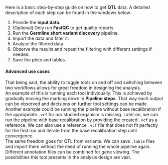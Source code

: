 Here is a basic step-by-step guide on how to get **QTL** data.
A detailed description of each step can be found in the windows below.

1. Provide the **input data**.
2. (Optional) Only run **FastQC** to get quality reports. 
3. Run the **Germline short variant discovery** pipeline.
4. Import the data and filter it.
5. Analyse the filtered data.
6. Observe the results and repeat the filtering with different settings if needed.
7. Save the plots and tables.

#### Advanced use cases
That being said, the ability to toggle tools on and off and switching between two workflows allows for great freedom in designing the analysis.   
An example of this is running each tool individually. This is achieved by gradually moving the marking down in **Pipeline steps**. That way each output can be observed and decisions on further tool settings can be made.  
Another example could be running the pipeline without base recalibration if the appropriate `.vcf` for our studied organism is missing. Later on, we can run the pipeline with base recalibration by providing the created `.vcf` as a reference. We can also use a reference `.vcf` file that does not fit perfectly for the first run and iterate from the base recalibration step until convergence.  
The same freedom goes for QTL from variants. We can save `.table` files and import them without the need of running the whole pipeline again. Different annotation files can be combined for gene viewing.
The possibilities this tool presents in the analysis design are vast.
